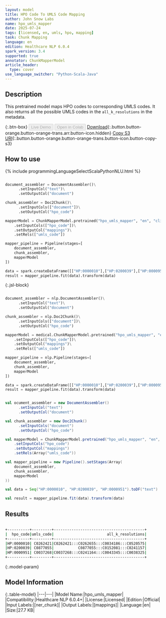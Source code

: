 ```yaml
---
layout: model
title: HPO Code To UMLS Code Mapping
author: John Snow Labs
name: hpo_umls_mapper
date: 2025-07-24
tags: [licensed, en, umls, hpo, mapping]
task: Chunk Mapping
language: en
edition: Healthcare NLP 6.0.4
spark_version: 3.4
supported: true
annotator: ChunkMapperModel
article_header:
  type: cover
use_language_switcher: "Python-Scala-Java"
---
```


## Description

This pretrained model maps HPO codes to corresponding UMLS codes. It also returns all the possible UMLS codes in the `all_k_resolutions` in the metadata.

{:.btn-box}
<button class="button button-orange" disabled>Live Demo</button>
<button class="button button-orange" disabled>Open in Colab</button>
[Download](https://s3.amazonaws.com/auxdata.johnsnowlabs.com/clinical/models/hpo_umls_mapper_en_6.0.4_3.4_1753379742071.zip){:.button.button-orange.button-orange-trans.arr.button-icon.hidden}
[Copy S3 URI](s3://auxdata.johnsnowlabs.com/clinical/models/hpo_umls_mapper_en_6.0.4_3.4_1753379742071.zip){:.button.button-orange.button-orange-trans.button-icon.button-copy-s3}

## How to use



<div class="tabs-box" markdown="1">
{% include programmingLanguageSelectScalaPythonNLU.html %}
  
```python

document_assembler = DocumentAssembler()\
      .setInputCol("text")\
      .setOutputCol("document")

chunk_assembler = Doc2Chunk()\
      .setInputCols(["document"])\
      .setOutputCol("hpo_code")

mapperModel = ChunkMapperModel.pretrained("hpo_umls_mapper", "en", "clinical/models")\
    .setInputCols(["hpo_code"])\
    .setOutputCol("mappings")\
    .setRels(["umls_code"])

mapper_pipeline = Pipeline(stages=[
    document_assembler,
    chunk_assembler,
    mapperModel
])

data = spark.createDataFrame([["HP:0000010"],["HP:0200039"],["HP:0000951"]]).toDF("text")
result = mapper_pipeline.fit(data).transform(data)

```

{:.jsl-block}
```python

document_assembler = nlp.DocumentAssembler()\
      .setInputCol("text")\
      .setOutputCol("document")

chunk_assembler = nlp.Doc2Chunk()\
      .setInputCols(["document"])\
      .setOutputCol("hpo_code")

mapperModel = medical.ChunkMapperModel.pretrained("hpo_umls_mapper", "en", "clinical/models")\
    .setInputCols(["hpo_code"])\
    .setOutputCol("mappings")\
    .setRels(["umls_code"])

mapper_pipeline = nlp.Pipeline(stages=[
    document_assembler,
    chunk_assembler,
    mapperModel
])

data = spark.createDataFrame([["HP:0000010"],["HP:0200039"],["HP:0000951"]]).toDF("text")
result = mapper_pipeline.fit(data).transform(data)

```
```scala

val ocument_assembler = new DocumentAssembler()
      .setInputCol("text")
      .setOutputCol("document")

val chunk_assembler = new Doc2Chunk()
      .setInputCols("document")
      .setOutputCol("hpo_code")

val mapperModel = ChunkMapperModel.pretrained("hpo_umls_mapper", "en", "clinical/models")
    .setInputCols("hpo_code")
    .setOutputCol("mappings")
    .setRels(Array("umls_code"))

val mapper_pipeline = new Pipeline().setStages(Array(
    document_assembler,
    chunk_assembler,
    mapperModel
))

val data = Seq("HP:0000010", "HP:0200039", "HP:0000951").toDF("text")

val result = mapper_pipeline.fit(data).transform(data)

```
</div>

## Results

```bash

+----------+---------+-----------------------------------------+
|  hpo_code|umls_code|                        all_k_resolutions|
+----------+---------+-----------------------------------------+
|HP:0000010| C0262421|C0262421:::C0262655:::C0034186:::C0520575|
|HP:0200039| C0877055|           C0877055:::C0152081:::C0241157|
|HP:0000951| C0037268|C0037268:::C0241164:::C0043345:::C0038325|
+----------+---------+-----------------------------------------+

```

{:.model-param}
## Model Information

{:.table-model}
|---|---|
|Model Name:|hpo_umls_mapper|
|Compatibility:|Healthcare NLP 6.0.4+|
|License:|Licensed|
|Edition:|Official|
|Input Labels:|[ner_chunk]|
|Output Labels:|[mappings]|
|Language:|en|
|Size:|27.7 KB|
